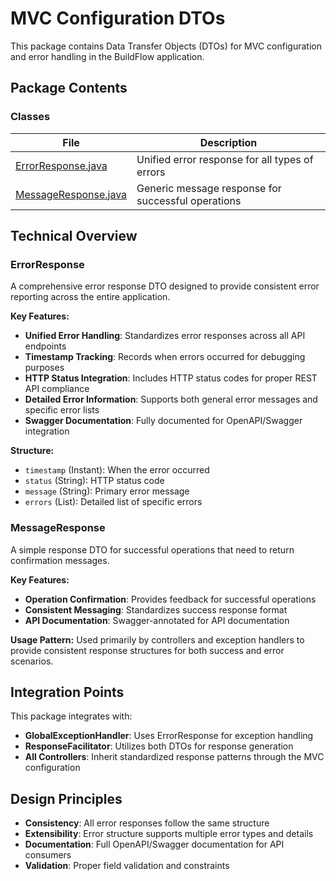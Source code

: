 # MVC Configuration DTOs

This package contains Data Transfer Objects (DTOs) for MVC configuration and error handling in the BuildFlow application.

## Package Contents

### Classes

| File | Description |
|------|-------------|
| [ErrorResponse.java](ErrorResponse.java) | Unified error response for all types of errors |
| [MessageResponse.java](MessageResponse.java) | Generic message response for successful operations |

## Technical Overview

### ErrorResponse
A comprehensive error response DTO designed to provide consistent error reporting across the entire application.

**Key Features:**
- **Unified Error Handling**: Standardizes error responses across all API endpoints
- **Timestamp Tracking**: Records when errors occurred for debugging purposes
- **HTTP Status Integration**: Includes HTTP status codes for proper REST API compliance
- **Detailed Error Information**: Supports both general error messages and specific error lists
- **Swagger Documentation**: Fully documented for OpenAPI/Swagger integration

**Structure:**
- `timestamp` (Instant): When the error occurred
- `status` (String): HTTP status code
- `message` (String): Primary error message
- `errors` (List<String>): Detailed list of specific errors

### MessageResponse
A simple response DTO for successful operations that need to return confirmation messages.

**Key Features:**
- **Operation Confirmation**: Provides feedback for successful operations
- **Consistent Messaging**: Standardizes success response format
- **API Documentation**: Swagger-annotated for API documentation

**Usage Pattern:**
Used primarily by controllers and exception handlers to provide consistent response structures for both success and error scenarios.

## Integration Points

This package integrates with:
- **GlobalExceptionHandler**: Uses ErrorResponse for exception handling
- **ResponseFacilitator**: Utilizes both DTOs for response generation
- **All Controllers**: Inherit standardized response patterns through the MVC configuration

## Design Principles

- **Consistency**: All error responses follow the same structure
- **Extensibility**: Error structure supports multiple error types and details
- **Documentation**: Full OpenAPI/Swagger documentation for API consumers
- **Validation**: Proper field validation and constraints